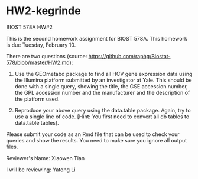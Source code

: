 # HW2-kegrinde
BIOST 578A HW#2

This is the second homework assignment for BIOST 578A. This homework is due Tuesday, February 10.

There are two questions (source: https://github.com/raphg/Biostat-578/blob/master/HW2.md):

1. Use the GEOmetabd package to find all HCV gene expression data using the Illumina platform submitted by an investigator at Yale. This should be done with a single query, showing the title, the GSE accession number, the GPL accession number and the manufacturer and the description of the platform used.

2. Reproduce your above query using the data.table package. Again, try to use a single line of code. [Hint: You first need to convert all db tables to data.table tables].

Please submit your code as an Rmd file that can be used to check your queries and show the results. You need to make sure you ignore all output files. 

Reviewer's Name: Xiaowen Tian

I will be reviewing: Yatong Li
